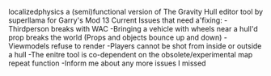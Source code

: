 localizedphysics
a (semi)functional version of The Gravity Hull editor tool by superllama for Garry's Mod 13
Current Issues that need a'fixing:
    -Thirdperson breaks with WAC
    -Bringing a vehicle with wheels near a hull'd prop breaks the world (Props and objects bounce up and down)
    -Viewmodels refuse to render
    -Players cannot be shot from inside or outside a hull
    -The enitre tool is co-dependent on the obsolete/experimental map repeat function 
  -Inform me about any more issues I missed
